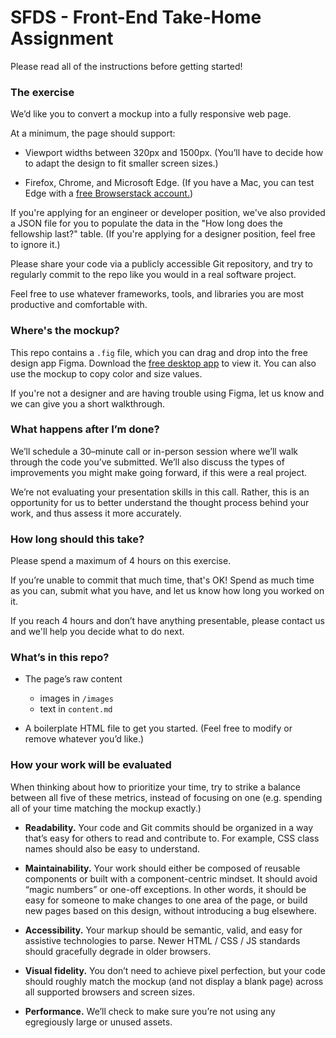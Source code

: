 # SFDS - Front-End Take-Home Assignment

Please read all of the instructions before getting started!

### The exercise

We’d like you to convert a mockup into a fully responsive web page.

At a minimum, the page should support:

- Viewport widths between 320px and 1500px. (You’ll have to decide how to adapt the design to fit smaller screen sizes.)

- Firefox, Chrome, and Microsoft Edge. (If you have a Mac, you can test Edge with a [free Browserstack account.](https://www.browserstack.com/test-on-microsoft-edge-browser#))

If you're applying for an engineer or developer position, we've also provided a JSON file for you to populate the data in the "How long does the fellowship last?" table. (If you're applying for a designer position, feel free to ignore it.)

Please share your code via a publicly accessible Git repository, and try to regularly commit to the repo like you would in a real software project.

Feel free to use whatever frameworks, tools, and libraries you are most productive and comfortable with.

### Where's the mockup?

This repo contains a `.fig` file, which you can drag and drop into the free design app Figma. Download the [free desktop app](https://www.figma.com/downloads/) to view it. You can also use the mockup to copy color and size values.

If you're not a designer and are having trouble using Figma, let us know and we can give you a short walkthrough.

### What happens after I’m done?

We’ll schedule a 30–minute call or in-person session where we’ll walk through the code you’ve submitted. We’ll also discuss the types of improvements you might make going forward, if this were a real project.

We’re not evaluating your presentation skills in this call. Rather, this is an opportunity for us to better understand the thought process behind your work, and thus assess it more accurately.

### How long should this take? 

Please spend a maximum of 4 hours on this exercise.

If you’re unable to commit that much time, that's OK! Spend as much time as you can, submit what you have, and let us know how long you worked on it.

If you reach 4 hours and don’t have anything presentable, please contact us and we'll help you decide what to do next.

### What’s in this repo?

- The page’s raw content
  * images in `/images`
  * text in `content.md`

- A boilerplate HTML file to get you started. (Feel free to modify or remove whatever you’d like.)

### How your work will be evaluated

When thinking about how to prioritize your time, try to strike a balance between all five of these metrics, instead of focusing on one (e.g. spending all of your time matching the mockup exactly.)

- **Readability.** Your code and Git commits should be organized in a way that’s easy for others to read and contribute to. For example, CSS class names should also be easy to understand.

- **Maintainability.** Your work should either be composed of reusable components or built with a component-centric mindset. It should avoid “magic numbers” or one-off exceptions. In other words, it should be easy for someone to make changes to one area of the page, or build new pages based on this design, without introducing a bug elsewhere.

- **Accessibility.** Your markup should be semantic, valid, and easy for assistive technologies to parse. Newer HTML / CSS / JS standards should gracefully degrade in older browsers.

- **Visual fidelity.** You don’t need to achieve pixel perfection, but your code should roughly match the mockup (and not display a blank page) across all supported browsers and screen sizes.

- **Performance.** We’ll check to make sure you’re not using any egregiously large or unused assets.
